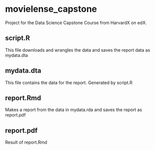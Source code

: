 # movielense_capstone
Project for the Data Science Capstone Course from HarvardX on edX.

## script.R
This file downloads and wrangles the data and saves the report data as mydata.dta

## mydata.dta
This file contains the data for the report. Generated by script.R

## report.Rmd
Makes a report from the data in mydata.rda and saves the report as report.pdf

## report.pdf
Result of report.Rmd
